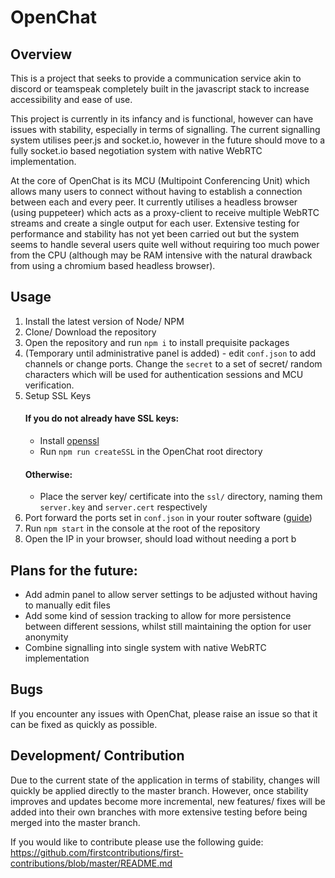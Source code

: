 # OpenChat
## Overview
This is a project that seeks to provide a communication service akin to discord or teamspeak completely built in the javascript stack to increase accessibility and ease of use.

This project is currently in its infancy and is functional, however can have issues with stability, especially in terms of signalling. The current signalling system utilises peer.js and socket.io, however in the future should move to a fully socket.io based negotiation system with native WebRTC implementation.

At the core of OpenChat is its MCU (Multipoint Conferencing Unit) which allows many users to connect without having to establish a connection between each and every peer. It currently utilises a headless browser (using puppeteer) which acts as a proxy-client to receive multiple WebRTC streams and create a single output for each user. Extensive testing for performance and stability has not yet been carried out but the system seems to handle several users quite well without requiring too much power from the CPU (although may be RAM intensive with the natural drawback from using a chromium based headless browser).

## Usage
1. Install the latest version of Node/ NPM
2. Clone/ Download the repository
3. Open the repository and run `npm i` to install prequisite packages
4. (Temporary until administrative panel is added) - edit `conf.json` to add channels or change ports. Change the `secret` to a set of secret/ random characters which will be used for authentication sessions and MCU verification.
5. Setup SSL Keys
    #### If you do not already have SSL keys: 
    - Install [openssl](https://wiki.openssl.org/index.php/Binaries)
    - Run `npm run createSSL` in the OpenChat root directory
    #### Otherwise: 
    - Place the server key/ certificate into the `ssl/` directory, naming them `server.key` and `server.cert` respectively
6. Port forward the ports set in `conf.json` in your router software ([guide](https://www.noip.com/support/knowledgebase/general-port-forwarding-guide/))
7. Run `npm start` in the console at the root of the repository
8. Open the IP in your browser, should load without needing a port b

## Plans for the future:
 - Add admin panel to allow server settings to be adjusted without having to manually edit files
 - Add some kind of session tracking to allow for more persistence between different sessions, whilst still maintaining the option for user anonymity
 - Combine signalling into single system with native WebRTC implementation

## Bugs
If you encounter any issues with OpenChat, please raise an issue so that it can be fixed as quickly as possible.

## Development/ Contribution
Due to the current state of the application in terms of stability, changes will quickly be applied directly to the master branch. However, once stability improves and updates become more incremental, new features/ fixes will be added into their own branches with more extensive testing before being merged into the master branch.

If you would like to contribute please use the following guide: https://github.com/firstcontributions/first-contributions/blob/master/README.md
